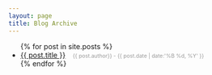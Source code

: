 ```yaml
---
layout: page
title: Blog Archive
---
```


<ul>
    {% for post in site.posts %}
    <li>
        <a href="{{ post.url }}">{{ post.title }}</a> <span style="font-size: 75%; margin-left: 1em; color: #999;">{{ post.author}} - {{ post.date | date:'%B %d, %Y' }}</span>
    </li>
    {% endfor %}
</ul>
